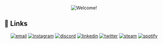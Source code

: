 <p align="center">
  <img src="gifs/welcome.gif" alt="Welcome!">
</p>

## :link: Links

<p align="center">
  <a href="mailto:axelhedman00@gmail.com"><img src="https://img.icons8.com/color/96/000000/gmail.png" alt="email"/></a>
  <a href="https://www.instagram.com/hedman.axel/"><img src="https://img.icons8.com/color/96/000000/instagram-new.png" alt="instagram"/></a>
  <a href="https://discord.com/users/Ackeeh#7896"><img src="https://img.icons8.com/color/96/000000/discord-logo.png" alt="discord"/></a>
  <a href="https://www.linkedin.com/in/axel7/"><img src="https://img.icons8.com/color/96/000000/linkedin.png" alt="linkedin"/></a>
  <a href="https://twitter.com/a_headman"><img src="https://img.icons8.com/color/96/000000/twitter-squared.png" alt="twitter"/></a>
  <a href=""><img src="https://img.icons8.com/fluent/96/000000/steam.png" alt="steam"/></a>
  <a href="https://open.spotify.com/user/1166084187?si=445be352c2fa4099"><img src="https://img.icons8.com/color/96/000000/spotify--v1.png" alt="spotify"/></a>
</p>
